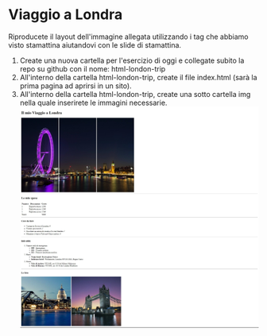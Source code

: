 # Viaggio a Londra
Riproducete il layout dell'immagine allegata utilizzando i tag che abbiamo visto stamattina aiutandovi con le slide di stamattina.
1. Create una nuova cartella per l'esercizio di oggi e collegate subito la repo su github con il nome: html-london-trip
2. All'interno della cartella html-london-trip, create il file index.html (sarà la prima pagina ad aprirsi in un sito).
3. All'interno della cartella html-london-trip, create una sotto cartella img nella quale inserirete le immagini necessarie.
![Alt text](./img/viaggio-londra.jpg "Viaggio a Londra")